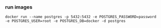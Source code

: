 
### run images

    docker run --name postgres -p 5432:5432 -e POSTGRES_PASSWORD=password -e POSTGRES_USER=root -e POSTGRES_DB=docker -d postgres
